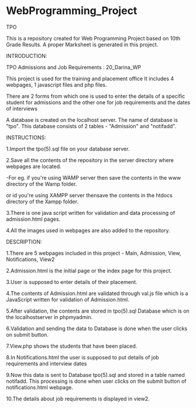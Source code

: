 # WebProgramming_Project
TPO 

This is a repository created for Web Programming Project based on 10th Grade Results. A proper Marksheet is generated in this project.

INTRODUCTION:
 
TPO Admissions and Job Requirements : 20_Darina_WP

This project is used for the training and placement office
It includes 4 webpages, 1 javascript files and php files.

There are 2 forms from which one is used to enter the details of a specific student for admissions and the other one for job requirements and the dates of interviews

A database is created on the localhost server. The name of database is "tpo". This database consists of 2 tables - "Admission" and "notifadd".

INSTRUCTIONS:

1.Import the tpo(5).sql file on your database server.

2.Save all the contents of the repository in the server directory where webpages are located.

-For eg. if you're using WAMP server then save the contents in the www directory of the Wamp folder.

or id you're using XAMPP server thensave the contents in the htdocs directory of the Xampp folder.

3.There is one java script written for validation and data processing of admission.html pages.

4.All the images used in webpages are also added to the repository.


DESCRIPTION:

1.There are 5 webpages included in this project - Main, Admission, View, Notifications, View2

2.Admission.html is the initial page or the index page for this project.

3.User is supposed to enter details of their placement.

4.The contents of Admission.html are validated through val.js file which is a JavaScript written for validation of Admission.html.

5.After validation, the contents are stored in tpo(5).sql Database which is on the localhostserver in phpmyadmin.

6.Validation and sending the data to Database is done when the user clicks on submit button.

7.View.php shows the students that have been placed.

8.In Notifications.html the user is supposed to put details of job requirements and interview dates

9.Now this data is sent to Database tpo(5).sql and stored in a table named notifadd. This processing is done when user clicks on the submit button of notifications.html webpage.

10.The details about job requirements is displayed in view2.
